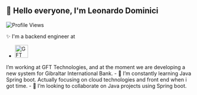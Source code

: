 ## 👋 Hello everyone, I'm Leonardo Dominici

![Profile Views](https://komarev.com/ghpvc/?username=leonardodominici&color=blue)

✨ I'm a backend engineer at


- <a href="https://www.gft.com" target="_blank">
  <img src="https://github.com/user-attachments/assets/ae5dd2e8-d712-4405-a4cc-6a61c6558d1e" alt="GFT Logo" width="35"/>
</a>
I’m working at GFT Technologies, and at the moment we are developing a new system for Gibraltar International Bank.
- 🌱 I’m constantly learning Java Spring boot. Actually focusing on cloud technologies and front end when i got time. 
- 👯 I’m looking to collaborate on Java projects using Spring boot.

<!--

**LeoDominici71/LeoDominici71** is a ✨ _special_ ✨ repository because its `README.md` (this file) appears on your GitHub profile.

Here are some ideas to get you started:

- 🔭 I’m currently working on ...
- 🌱 I’m currently learning ...
- 👯 I’m looking to collaborate on ...
- 🤔 I’m looking for help with ...
- 💬 Ask me about ...
- 📫 How to reach me: ...
- 😄 Pronouns: ...
- ⚡ Fun fact: ...
-->
